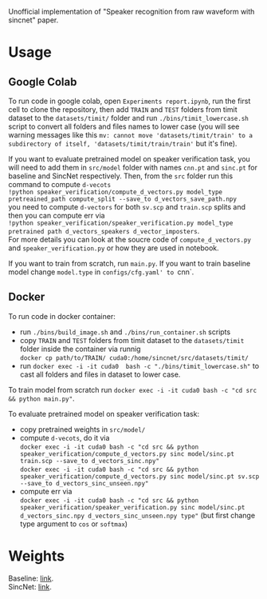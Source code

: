 Unofficial implementation of "Speaker recognition from raw waveform with sincnet" paper.

# Usage
## Google Colab
To run code in google colab, open `Experiments report.ipynb`, run the first cell to clone the repository, then add `TRAIN` and `TEST` folders from timit dataset to the `datasets/timit/` folder and run `./bins/timit_lowercase.sh` script to convert all folders and files names to lower case (you will see warning messages like this `mv: cannot move 'datasets/timit/train' to a subdirectory of itself, 'datasets/timit/train/train'` but it's fine).  

If you want to evaluate pretrained model on speaker verification task, you will need to add them in `src/model` folder with names `cnn.pt` and `sinc.pt` for baseline and SincNet respectively.  Then, from the `src` folder run this command to compute `d-vecots`  
`!python speaker_verification/compute_d_vectors.py model_type pretreained_path compute_split --save_to d_vectors_save_path.npy`  
you need to compute `d-vectors` for both `sv.scp` and `train.scp` splits and then you can compute err via   
`!python speaker_verification/speaker_verification.py model_type pretrained path d_vectors_speakers d_vector_imposters`.   
For more details you can look at the soucre code of `compute_d_vectors.py` and `speaker_verification.py` or how they are used in notebook.  

If you want to train from scratch, run `main.py`. If you want to train baseline model change `model.type` in `configs/cfg.yaml' to `cnn`.  

## Docker
To run code in docker container:
*   run `./bins/build_image.sh` and `./bins/run_container.sh` scripts
*   copy `TRAIN` and `TEST` folders from timit dataset to the `datasets/timit` folder inside the container via runnig  
`docker cp path/to/TRAIN/ cuda0:/home/sincnet/src/datasets/timit/`  
*   run `docker exec -i -it cuda0  bash -c "./bins/timit_lowercase.sh"` to cast all folders and files in dataset to lower case.  

To train model from scratch run `docker exec -i -it cuda0 bash -c "cd src && python main.py"`.  

To evaluate pretrained model on speaker verification task:
*   copy pretrained weights in `src/model/` 
*   compute `d-vecots`, do it via   
`docker exec -i -it cuda0 bash -c "cd src && python speaker_verification/compute_d_vectors.py sinc model/sinc.pt train.scp --save_to d_vectors_sinc.npy"`  
`docker exec -i -it cuda0 bash -c "cd src && python speaker_verification/compute_d_vectors.py sinc model/sinc.pt sv.scp --save_to d_vectors_sinc_unseen.npy"`  
*  compute err via  
`docker exec -i -it cuda0 bash -c "cd src && python speaker_verification/speaker_verification.py sinc model/sinc.pt d_vectors_sinc.npy d_vectors_sinc_unseen.npy type"` (but first change type argument to `cos` or `softmax`)


# Weights
Baseline: [link](https://drive.google.com/file/d/1e5Paq42shj7NqD30sR4RndrpvBOs_NnD/view?usp=sharing).  
SincNet: [link](https://drive.google.com/file/d/18dUzz8ZlOqfoPOs--RnlB95zSMv6e1hh/view?usp=sharing).
